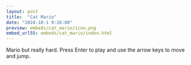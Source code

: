 ```yaml
---
layout: post
title:  "Cat Mario"
date: "2024-10-1 9:26:00"
preview: embeds/cat_mario/icon.png
embed_url55: embeds/cat_mario/index.html
---
```

Mario but really hard. Press Enter to play and use the arrow keys to move and jump.